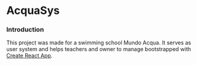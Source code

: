 # AcquaSys

### Introduction

This project was made for a swimming school Mundo Acqua. It serves as user system and helps teachers and owner to manage
bootstrapped with [Create React App](https://github.com/facebook/create-react-app).

